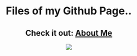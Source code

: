 <h1 align="center">Files of my Github Page..</h1>
  
<h2 align="center">Check it out: <a href="https://imnethmina.github.io/about/">About Me</a></h2>  

<p align="center">
  <img src="https://c.tenor.com/DQ178WzgSG8AAAAd/dog-pug.gif">
</p>
